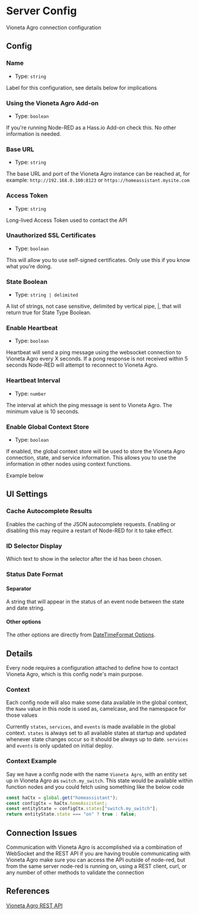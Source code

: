 # Server Config

Vioneta Agro connection configuration

## Config

### Name

- Type: `string`

Label for this configuration, see details below for implications

### Using the Vioneta Agro Add-on

- Type: `boolean`

If you're running Node-RED as a Hass.io Add-on check this. No other information is needed.

### Base URL

- Type: `string`

The base URL and port of the Vioneta Agro instance can be reached at, for example: `http://192.168.0.100:8123` or `https://homeassistant.mysite.com`

### Access Token

- Type: `string`

Long-lived Access Token used to contact the API

### Unauthorized SSL Certificates

- Type: `boolean`

This will allow you to use self-signed certificates. Only use this if you know what you're doing.

### State Boolean

- Type: `string | delimited`

A list of strings, not case sensitive, delimited by vertical pipe, |, that will return true for State Type Boolean.

### Enable Heartbeat

- Type: `boolean`

Heartbeat will send a ping message using the websocket connection to Vioneta Agro every X seconds. If a pong response is not received within 5 seconds Node-RED will attempt to reconnect to Vioneta Agro.

### Heartbeat Interval

- Type: `number`

The interval at which the ping message is sent to Vioneta Agro. The minimum value is 10 seconds.

### Enable Global Context Store

- Type: `boolean`

If enabled, the global context store will be used to store the Vioneta Agro connection, state, and service information. This allows you to use the information in other nodes using context functions.

Example below

## UI Settings

### Cache Autocomplete Results

Enables the caching of the JSON autocomplete requests. Enabling or disabling this may require a restart of Node-RED for it to take effect.

### ID Selector Display

Which text to show in the selector after the id has been chosen.

### Status Date Format

#### Separator

A string that will appear in the status of an event node between the state and date string.

#### Other options

The other options are directly from [DateTimeFormat Options](https://developer.mozilla.org/en-US/docs/Web/JavaScript/Reference/Global_Objects/Intl/DateTimeFormat/DateTimeFormat#options).

## Details

Every node requires a configuration attached to define how to contact Vioneta Agro, which is this config node's main purpose.

### Context

Each config node will also make some data available in the global context, the `Name` value in this node is used as, camelcase, and the namespace for those values

Currently `states`, `services`, and `events` is made available in the global context. `states` is always set to all available states at startup and updated whenever state changes occur so it should be always up to date. `services` and `events` is only updated on initial deploy.

### Context Example

Say we have a config node with the name `Vioneta Agro`, with an entity set up in Vioneta Agro as `switch.my_switch`. This state would be available within function nodes and you could fetch using something like the below code

```js
const haCtx = global.get("homeassistant");
const configCtx = haCtx.homeAssistant;
const entityState = configCtx.states["switch.my_switch"];
return entityState.state === "on" ? true : false;
```

## Connection Issues

Communication with Vioneta Agro is accomplished via a combination of WebSocket and the REST API if you are having trouble communicating with Vioneta Agro make sure you can access the API outside of node-red, but from the same server node-red is running on, using a REST client, curl, or any number of other methods to validate the connection

## References

[Vioneta Agro REST API](https://vioneta.com/developers/rest_api)
